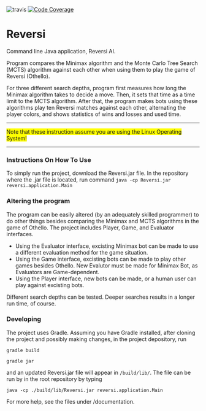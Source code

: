 ![travis](https://travis-ci.org/ValheKouneli/Reversi.svg?branch=master)
[![Code Coverage](https://img.shields.io/codecov/c/github/ValheKouneli/Reversi/master.svg)](https://codecov.io/github/ValheKouneli/Reversi/)

Reversi
=======

Command line Java application, Reversi AI.

Program compares the Minimax algorithm and the Monte Carlo Tree Search (MCTS) algorithm against each other when using them to play the game of Reversi (Othello).

For three different search depths, program first measures how long the Minimax algorithm takes to decide a move. Then, it sets that time as a time limit to the MCTS algorithm.
After that, the program makes bots using these algorithms play ten Reversi matches against each other, alternating the player colors, and shows statistics of wins and losses and used time.

***
<span style="background-color: #FFFF00">Note that these instruction assume you are using the Linux Operating System!</span>
***

### Instructions On How To Use

To simply run the project, download the Reversi.jar file. In the repository where the .jar file is located, run command
```java -cp Reversi.jar reversi.application.Main```

### Altering the program

The program can be easily altered (by an adequately skilled programmer) to do other things besides comparing the Minimax and MCTS algorithms in the game of Othello.
The project includes Player, Game, and Evaluator interfaces.
* Using the Evaluator interface, excisting Minimax bot can be made to use a different evaluation method for the game situation.
* Using the Game interface, excisting bots can be made to play other games besides Othello. New Evalutor must be made for Minimax Bot, as Evaluators are Game-dependent.
* Using the Player interface, new bots can be made, or a human user can play against excisting bots.

Different search depths can be tested. Deeper searches results in a longer run time, of course.

### Developing

The project uses Gradle. Assuming you have Gradle installed, after cloning the project and possibly making changes, in the project depository, run

```gradle build```

```gradle jar```

and an updated Reversi.jar file will appear in ```/build/lib/```.
The file can be run by in the root repository by typing

```java -cp ./build/lib/Reversi.jar reversi.application.Main```

For more help, see the files under /documentation.
